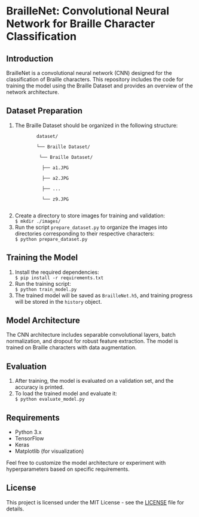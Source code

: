 <!DOCTYPE html>
<html lang="en">
<head>
    
</head>
<body>

<h1>BrailleNet: Convolutional Neural Network for Braille Character Classification</h1>

<h2>Introduction</h2>
<p>BrailleNet is a convolutional neural network (CNN) designed for the classification of Braille characters. This repository includes the code for training the model using the Braille Dataset and provides an overview of the network architecture.</p>

<h2>Dataset Preparation</h2>
<ol>
    <li>The Braille Dataset should be organized in the following structure:</li>
    <code>
        dataset/<br>
        └── Braille Dataset/<br>
        &emsp;└── Braille Dataset/<br>
        &emsp;&emsp;├── a1.JPG<br>
        &emsp;&emsp;├── a2.JPG<br>
        &emsp;&emsp;├── ...<br>
        &emsp;&emsp;└── z9.JPG<br>
    </code>
    <li>Create a directory to store images for training and validation:</li>
    <code>$ mkdir ./images/</code>
    <li>Run the script <code>prepare_dataset.py</code> to organize the images into directories corresponding to their respective characters:</li>
    <code>$ python prepare_dataset.py</code>
</ol>

<h2>Training the Model</h2>
<ol>
    <li>Install the required dependencies:</li>
    <code>$ pip install -r requirements.txt</code>
    <li>Run the training script:</li>
    <code>$ python train_model.py</code>
    <li>The trained model will be saved as <code>BrailleNet.h5</code>, and training progress will be stored in the <code>history</code> object.</li>
</ol>

<h2>Model Architecture</h2>
<p>The CNN architecture includes separable convolutional layers, batch normalization, and dropout for robust feature extraction. The model is trained on Braille characters with data augmentation.</p>

<h2>Evaluation</h2>
<ol>
    <li>After training, the model is evaluated on a validation set, and the accuracy is printed.</li>
    <li>To load the trained model and evaluate it:</li>
    <code>$ python evaluate_model.py</code>
</ol>

<h2>Requirements</h2>
<ul>
    <li>Python 3.x</li>
    <li>TensorFlow</li>
    <li>Keras</li>
    <li>Matplotlib (for visualization)</li>
</ul>

<p>Feel free to customize the model architecture or experiment with hyperparameters based on specific requirements.</p>

<h2>License</h2>
<p>This project is licensed under the MIT License - see the <a href="LICENSE">LICENSE</a> file for details.</p>

</body>
</html>

